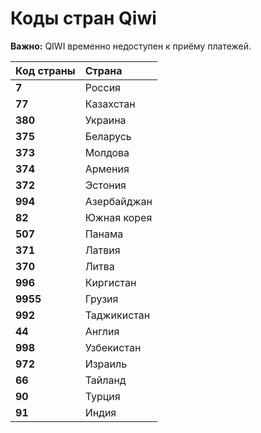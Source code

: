 # Коды стран Qiwi

**Важно:** QIWI временно недоступен к приёму платежей. 

| Код страны | Страна |
| :--- | :--- |
| **7** | Россия |
| **77** | Казахстан |
| **380** | Украина |
| **375** | Беларусь |
| **373** | Молдова |
| **374** | Армения |
| **372** | Эстония |
| **994** | Азербайджан |
| **82** | Южная корея |
| **507** | Панама |
| **371** | Латвия |
| **370** | Литва |
| **996** | Киргистан |
| **9955** | Грузия |
| **992** | Таджикистан |
| **44** | Англия |
| **998** | Узбекистан |
| **972** | Израиль |
| **66** | Тайланд |
| **90** | Турция |
| **91** | Индия |

